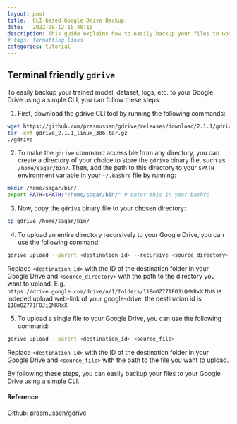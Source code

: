 ```yaml
---
layout: post
title:  CLI-based Google Drive Backup. 
date:   2022-08-12 16:40:16
description: This guide explains how to easily backup your files to Google Drive using a CLI tool, `gdrive`
# tags: formatting links
categories: tutorial
---
```



## Terminal friendly `gdrive`
To easily backup your trained model, dataset, logs, etc. to your Google Drive using a simple CLI, you can follow these steps:

1. First, download the gdrive CLI tool by running the following commands:
```bash
wget https://github.com/prasmussen/gdrive/releases/download/2.1.1/gdrive_2.1.1_linux_386.tar.gz
tar -xvf gdrive_2.1.1_linux_386.tar.gz
./gdrive
```

2. To make the `gdrive` command accessible from any directory, you can create a directory of your choice to store the `gdrive` binary file, such as `/home/sagar/bin/`. Then, add the path to this directory to your `$PATH` environment variable in your `~/.bashrc` file by running:
```bash
mkdir /home/sagar/bin/
export PATH=$PATH:"/home/sagar/bin/" # enter this in your bashrc
```

3. Now, copy the `gdrive` binary file to your chosen directory:
```bash
cp gdrive /home/sagar/bin/
```

4. To upload an entire directory recursively to your Google Drive, you can use the following command:
```bash
gdrive upload --parent <destination_id> --recursive <source_directory>
```
Replace `<destination_id>` with the ID of the destination folder in your Google Drive and `<source_directory>` with the path to the directory you want to upload. E.g. `https://drive.google.com/drive/u/1/folders/118mOZ771FOJiQMKRxX` this is indeded upload web-link of your google-drive, the destination id is `118mOZ771FOJiQMKRxX`


5. To upload a single file to your Google Drive, you can use the following command:
```bash
gdrive upload --parent <destination_id> <source_file>
```
Replace `<destination_id>` with the ID of the destination folder in your Google Drive and `<source_file>` with the path to the file you want to upload.

By following these steps, you can easily backup your files to your Google Drive using a simple CLI.

#### Reference
Github: [prasmussen/gdrive](https://github.com/prasmussen/gdrive)
